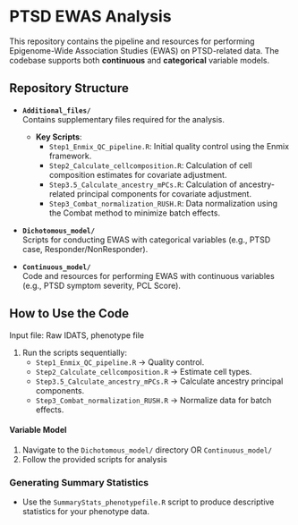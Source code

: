 # PTSD EWAS Analysis

This repository contains the pipeline and resources for performing Epigenome-Wide Association Studies (EWAS) on PTSD-related data. The codebase supports both **continuous** and **categorical** variable models.

## Repository Structure

- **`Additional_files/`**  
  Contains supplementary files required for the analysis.

  - **Key Scripts**:
    - `Step1_Enmix_QC_pipeline.R`: Initial quality control using the Enmix framework.
    - `Step2_Calculate_cellcomposition.R`: Calculation of cell composition estimates for covariate adjustment.
    - `Step3.5_Calculate_ancestry_mPCs.R`: Calculation of ancestry-related principal components for covariate adjustment.
    - `Step3_Combat_normalization_RUSH.R`: Data normalization using the Combat method to minimize batch effects.

- **`Dichotomous_model/`**  
  Scripts for conducting EWAS with categorical variables (e.g., PTSD case, Responder/NonResponder).
  
- **`Continuous_model/`**  
  Code and resources for performing EWAS with continuous variables (e.g., PTSD symptom severity, PCL Score).

## How to Use the Code
Input file: Raw IDATS, phenotype file
1. Run the scripts sequentially:
   - `Step1_Enmix_QC_pipeline.R` → Quality control.
   - `Step2_Calculate_cellcomposition.R` → Estimate cell types.
   - `Step3.5_Calculate_ancestry_mPCs.R` → Calculate ancestry principal components.
   - `Step3_Combat_normalization_RUSH.R` → Normalize data for batch effects.

#### Variable Model
1. Navigate to the `Dichotomous_model/` directory OR `Continuous_model/`
2. Follow the provided scripts for analysis

### Generating Summary Statistics
- Use the `SummaryStats_phenotypefile.R` script to produce descriptive statistics for your phenotype data.
